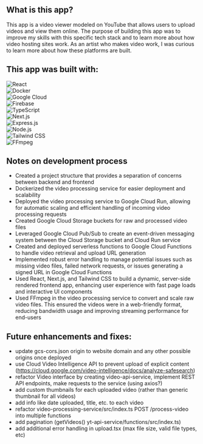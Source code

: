 ## What is this app?

This app is a video viewer modeled on YouTube that allows users to upload videos and view them online. The purpose of building this app was to improve my skills with this specific tech stack and to learn more about how video hosting sites work. As an artist who makes video work, I was curious to learn more about how these platforms are built.

## This app was built with:

![React](https://img.shields.io/badge/React-20232A?style=for-the-badge&logo=react&logoColor=61DAFB)
<br/>
![Docker](https://img.shields.io/badge/docker-%230db7ed.svg?style=for-the-badge&logo=docker&logoColor=white)
<br/>
![Google Cloud](https://img.shields.io/badge/GoogleCloud-%234285F4.svg?style=for-the-badge&logo=google-cloud&logoColor=white)
<br/>
![Firebase](https://img.shields.io/badge/firebase-%23039BE5.svg?style=for-the-badge&logo=firebase)
<br/>
![TypeScript](https://img.shields.io/badge/TypeScript-007ACC?style=for-the-badge&logo=typescript&logoColor=white)
<br/>
![Next.js](https://img.shields.io/badge/Next.js-000000.svg?style=for-the-badge&logo=nextdotjs&logoColor=white)
<br/>
![Express.js](https://img.shields.io/badge/express.js-%23404d59.svg?style=for-the-badge&logo=express&logoColor=%2361DAFB)
<br/>
![Node.js](https://img.shields.io/badge/Node.js-43853D?style=for-the-badge&logo=node.js&logoColor=white)
<br/>
![Tailwind CSS](https://img.shields.io/badge/Tailwind_CSS-38B2AC?style=for-the-badge&logo=tailwind-css&logoColor=white)
<br/>
![FFmpeg](https://img.shields.io/badge/FFmpeg-5cb85c?style=for-the-badge&logo=FFmpeg&logoColor=white)

## Notes on development process

- Created a project structure that provides a separation of concerns between backend and frontend
- Dockerized the video processing service for easier deployment and scalability
- Deployed the video processing service to Google Cloud Run, allowing for automatic scaling and efficient handling of incoming video processing requests
- Created Google Cloud Storage buckets for raw and processed video files
- Leveraged Google Cloud Pub/Sub to create an event-driven messaging system between the Cloud Storage bucket and Cloud Run service
- Created and deployed serverless functions to Google Cloud Functions to handle video retrieval and upload URL generation
- Implemented robust error handling to manage potential issues such as missing video files, failed network requests, or issues generating a signed URL in Google Cloud Functions
- Used React, Next.js, and Tailwind CSS to build a dynamic, server-side rendered frontend app, enhancing user experience with fast page loads and interactive UI components
- Used FFmpeg in the video processing service to convert and scale raw video files. This ensured the videos were in a web-friendly format, reducing bandwidth usage and improving streaming performance for end-users

## Future enhancements and fixes:

- update gcs-cors.json origin to website domain and any other possible origins once deployed
- use Cloud Video Intelligence API to prevent upload of explicit content (https://cloud.google.com/video-intelligence/docs/analyze-safesearch)
- refactor Video interface by creating video-api-service, implement REST API endpoints, make requests to the service (using axios?)
- add custom thumbnails for each uploaded video (rather than generic thumbnail for all videos)
- add info like date uploaded, title, etc. to each video
- refactor video-processing-service/src/index.ts POST /process-video into multiple functions
- add pagination (getVideos() yt-api-service/functions/src/index.ts)
- add additional error handling in upload.tsx (max file size, valid file types, etc)
